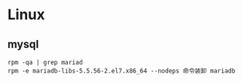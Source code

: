 # Linux


## mysql

```shell
rpm -qa | grep mariad
rpm -e mariadb-libs-5.5.56-2.el7.x86_64 --nodeps 命令装卸 mariadb


```
